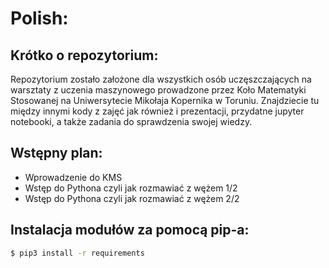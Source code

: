 # Polish:

## Krótko o repozytorium:
Repozytorium zostało założone dla wszystkich osób uczęszczających na warsztaty z uczenia maszynowego
prowadzone przez Koło Matematyki Stosowanej na Uniwersytecie Mikołaja Kopernika w Toruniu.
Znajdziecie tu między innymi kody z zajęć jak również i prezentacji, przydatne jupyter notebooki, a także
zadania do sprawdzenia swojej wiedzy. 

## Wstępny plan: 
- Wprowadzenie do KMS 
- Wstęp do Pythona czyli jak rozmawiać z wężem 1/2
- Wstęp do Pythona czyli jak rozmawiać z wężem 2/2

## Instalacja modułów za pomocą pip-a:
```bash
$ pip3 install -r requirements
```

